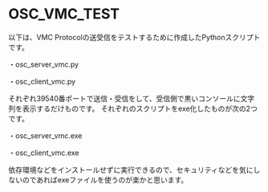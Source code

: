 # OSC_VMC_TEST

以下は、VMC Protocolの送受信をテストするために作成したPythonスクリプトです。

・osc_server_vmc.py

・osc_client_vmc.py

それぞれ39540番ポートで送信・受信をして、受信側で黒いコンソールに文字列を表示するだけものです。
それぞれのスクリプトをexe化したものが次の2つです。

・osc_server_vmc.exe

・osc_client_vmc.exe

依存環境などをインストールせずに実行できるので、セキュリティなどを気にしないのであればexeファイルを使うのが楽かと思います。
